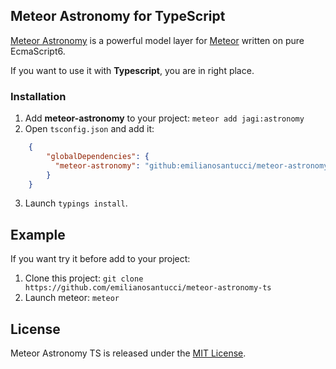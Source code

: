 ## Meteor Astronomy for TypeScript

[Meteor Astronomy](https://atmospherejs.com/jagi/astronomy) is a powerful model layer for [Meteor](https://www.meteor.com) written on pure EcmaScript6. 

If you want to use it with **Typescript**, you are in right place.

### Installation

1. Add **meteor-astronomy** to your project: `meteor add jagi:astronomy`
2. Open `tsconfig.json` and add it: 
```json
    {
        "globalDependencies": {
          "meteor-astronomy": "github:emilianosantucci/meteor-astronomy-ts/.types/astronomy.d.ts"
        }
    }
```
3. Launch `typings install`.

## Example

If you want try it before add to your project:

1. Clone this project: `git clone https://github.com/emilianosantucci/meteor-astronomy-ts`
2. Launch meteor: `meteor`

## License

Meteor Astronomy TS is released under the [MIT License](http://opensource.org/licenses/MIT).
